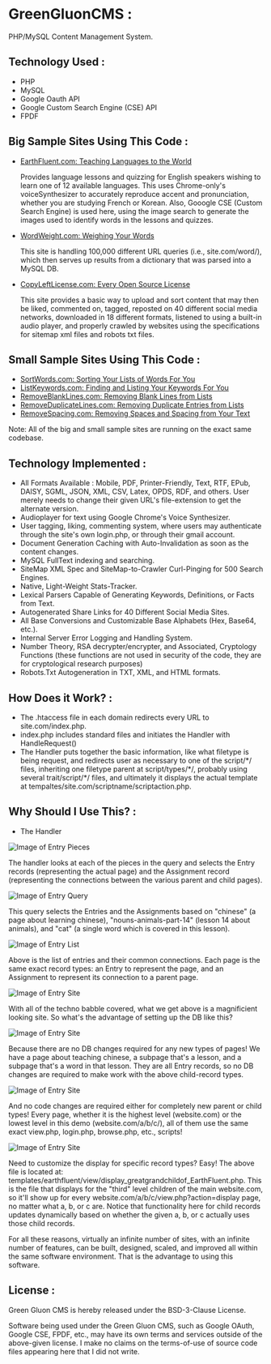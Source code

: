 # GreenGluonCMS :
PHP/MySQL Content Management System.

## Technology Used :
- PHP
- MySQL
- Google Oauth API
- Google Custom Search Engine (CSE) API
- FPDF

## Big Sample Sites Using This Code :
- [EarthFluent.com: Teaching Languages to the World](http://www.earthfluent.com/)

   Provides language lessons and quizzing for English speakers wishing to learn one of 12 available languages.  This uses Chrome-only's voiceSynthesizer to accurately reproduce accent and pronunciation, whether you are studying French or Korean.  Also, Gooogle CSE (Custom Search Engine) is used here, using the image search to generate the images used to identify words in the lessons and quizzes.

- [WordWeight.com: Weighing Your Words](http://www.wordweight.com/)

   This site is handling 100,000 different URL queries (i.e., site.com/word/), which then serves up results from a dictionary that was parsed into a MySQL DB.

- [CopyLeftLicense.com: Every Open Source License](http://www.copyleftlicense.com/)

    This site provides a basic way to upload and sort content that may then be liked, commented on, tagged, reposted on 40 different social media networks, downloaded in 18 different formats, listened to using a built-in audio player, and properly crawled by websites using the specifications for sitemap xml files and robots txt files.

## Small Sample Sites Using This Code :
- [SortWords.com: Sorting Your Lists of Words For You](http://www.sortwords.com/)
- [ListKeywords.com: Finding and Listing Your Keywords For You](http://www.listkeywords.com/)
- [RemoveBlankLines.com: Removing Blank Lines from Lists](http://www.removeblanklines.com/)
- [RemoveDuplicateLines.com: Removing Duplicate Entries from Lists](http://www.removeduplicatelines.com/)
- [RemoveSpacing.com: Removing Spaces and Spacing from Your Text](http://www.removespacing.com/)

Note: All of the big and small sample sites are running on the exact same codebase.

## Technology Implemented :
- All Formats Available : Mobile, PDF, Printer-Friendly, Text, RTF, EPub, DAISY, SGML, JSON, XML, CSV, Latex, OPDS, RDF, and others.  User merely needs to change their given URL's file-extension to get the alternate version.
- Audioplayer for text using Google Chrome's Voice Synthesizer.
- User tagging, liking, commenting system, where users may authenticate through the site's own login.php, or through their gmail account.
- Document Generation Caching with Auto-Invalidation as soon as the content changes.
- MySQL FullText indexing and searching.
- SiteMap XML Spec and SiteMap-to-Crawler Curl-Pinging for 500 Search Engines.
- Native, Light-Weight Stats-Tracker.
- Lexical Parsers Capable of Generating Keywords, Definitions, or Facts from Text.
- Autogenerated Share Links for 40 Different Social Media Sites.
- All Base Conversions and Customizable Base Alphabets (Hex, Base64, etc.).
- Internal Server Error Logging and Handling System.
- Number Theory, RSA decrypter/encrypter, and Associated, Cryptology Functions (these functions are not used in security of the code, they are for cryptological research purposes)
- Robots.Txt Autogeneration in TXT, XML, and HTML formats.

## How Does it Work? :
- The .htaccess file in each domain redirects every URL to site.com/index.php.
- index.php includes standard files and initiates the Handler with HandleRequest()
- The Handler puts together the basic information, like what filetype is being request, and redirects user as necessary to one of the script/\*/ files, inheriting one filetype parent at script/types/\*/, probably using several trait/script/\*/ files, and ultimately it displays the actual template at tempaltes/site.com/scriptname/scriptaction.php.

## Why Should I Use This? :
- The Handler

![Image of Entry Pieces](https://github.com/HoldOffHunger/GreenGluonCMS/blob/master/documentation/entry-pieces.jpg)

The handler looks at each of the pieces in the query and selects the Entry records (representing the actual page) and the Assignment record (representing the connections between the various parent and child pages).

![Image of Entry Query](https://github.com/HoldOffHunger/GreenGluonCMS/blob/master/documentation/entry-query.jpg)

This query selects the Entries and the Assignments based on "chinese" (a page about learning chinese), "nouns-animals-part-14" (lesson 14 about animals), and "cat" (a single word which is covered in this lesson).

![Image of Entry List](https://github.com/HoldOffHunger/GreenGluonCMS/blob/master/documentation/entry-list.jpg)

Above is the list of entries and their common connections.  Each page is the same exact record types: an Entry to represent the page, and an Assignment to represent its connection to a parent page.

![Image of Entry Site](https://github.com/HoldOffHunger/GreenGluonCMS/blob/master/documentation/entry-site.jpg)

With all of the techno babble covered, what we get above is a magnificient looking site.  So what's the advantage of setting up the DB like this?

![Image of Entry Site](https://github.com/HoldOffHunger/GreenGluonCMS/blob/master/documentation/entry-child-types.jpg)

Because there are no DB changes required for any new types of pages!  We have a page about teaching chinese, a subpage that's a lesson, and a subpage that's a word in that lesson.  They are all Entry records, so no DB changes are required to make work with the above child-record types.

![Image of Entry Site](https://github.com/HoldOffHunger/GreenGluonCMS/blob/master/documentation/scripts.jpg)

And no code changes are required either for completely new parent or child types!  Every page, whether it is the highest level (website.com) or the lowest level in this demo (website.com/a/b/c/), all of them use the same exact view.php, login.php, browse.php, etc., scripts!

![Image of Entry Site](https://github.com/HoldOffHunger/GreenGluonCMS/blob/master/documentation/templates.jpg)

Need to customize the display for specific record types?  Easy!  The above file is located at: templates/earthfluent/view/display_greatgrandchildof_EarthFluent.php.  This is the file that displays for the "third" level children of the main website.com, so it'll show up for every website.com/a/b/c/view.php?action=display page, no matter what a, b, or c are.  Notice that functionality here for child records updates dynamically based on whether the given a, b, or c actually uses those child records.

For all these reasons, virtually an infinite number of sites, with an infinite number of features, can be built, designed, scaled, and improved all within the same software environment.  That is the advantage to using this software.

## License :
Green Gluon CMS is hereby released under the BSD-3-Clause License.

Software being used under the Green Gluon CMS, such as Google OAuth, Google CSE, FPDF, etc., may have its own terms and services outside of the above-given license.  I make no claims on the terms-of-use of source code files appearing here that I did not write.
